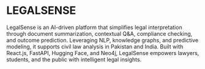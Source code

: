 # LEGALSENSE
LegalSense is an AI-driven platform that simplifies legal interpretation through document summarization, contextual Q&A, compliance checking, and outcome prediction. Leveraging NLP, knowledge graphs, and predictive modeling, it supports civil law analysis in Pakistan and India. Built with React.js, FastAPI, Hugging Face, and Neo4j, LegalSense empowers lawyers, students, and the public with intelligent legal insights.


